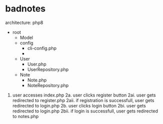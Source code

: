 # badnotes

architecture:
php8

- root
    - Model
    - config
        - cli-config.php
        -
    - User
        - User.php
        - UserRepository.php
    - Note
        - Note.php
        - NoteRepository.php


1. user accesses index.php 2a. user clicks register button 2ai. user gets redirected to register.php 2aii. if
   registration is successfull, user gets redirected to login.php 2b. user clicks login button 2bi. user gets redirected
   to login.php 2bii. if login is successfull, user gets redirected to notes.php
   
